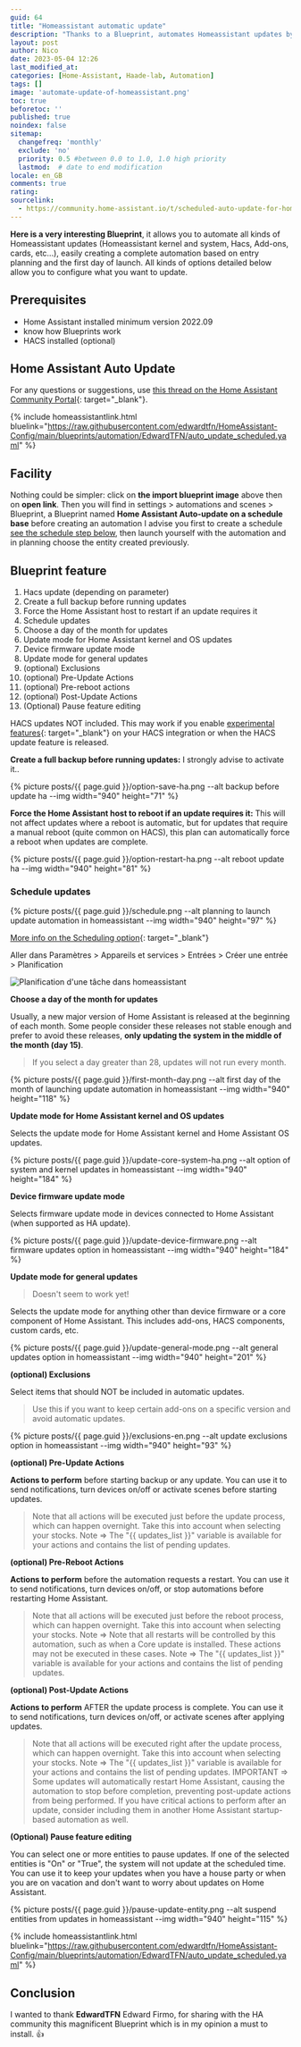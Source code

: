 ```yaml
---
guid: 64
title: "Homeassistant automatic update"
description: "Thanks to a Blueprint, automates Homeassistant updates by creating an automation, this blueprint allows you to configure other updates. This very interesting manipulation is still to be used with a few tweezers"
layout: post
author: Nico
date: 2023-05-04 12:26
last_modified_at: 
categories: [Home-Assistant, Haade-lab, Automation]
tags: []
image: 'automate-update-of-homeassistant.png'
toc: true
beforetoc: ''
published: true
noindex: false
sitemap:
  changefreq: 'monthly'
  exclude: 'no'
  priority: 0.5 #between 0.0 to 1.0, 1.0 high priority
  lastmod:  # date to end modification
locale: en_GB
comments: true
rating:  
sourcelink:
  - https://community.home-assistant.io/t/scheduled-auto-update-for-home-assistant/459281
---
```


**Here is a very interesting Blueprint**, it allows you to automate all kinds of Homeassistant updates (Homeassistant kernel and system, Hacs, Add-ons, cards, etc...), easily creating a complete automation based on entry planning and the first day of launch. All kinds of options detailed below allow you to configure what you want to update.

## Prerequisites

- Home Assistant installed minimum version 2022.09
- know how Blueprints work
- HACS installed (optional)

## Home Assistant Auto Update

For any questions or suggestions, use [this thread on the Home Assistant Community Portal](https://community.home-assistant.io/t/scheduled-auto-update-for-home-assistant/459281){: target="_blank"}.

{% include homeassistantlink.html bluelink="https://raw.githubusercontent.com/edwardtfn/HomeAssistant-Config/main/blueprints/automation/EdwardTFN/auto_update_scheduled.yaml" %}

## Facility
Nothing could be simpler: click on **the import blueprint image** above then on **open link**. Then you will find in settings > automations and scenes > Blueprint, a Blueprint named **Home Assistant Auto-update on a schedule base** before creating an automation I advise you first to create a schedule [see the schedule step below](./automatic-update-homeassistant#schedule-updates), then launch yourself with the automation and in planning choose the entity created previously.

## Blueprint feature

1. Hacs update (depending on parameter)
2. Create a full backup before running updates
3. Force the Home Assistant host to restart if an update requires it
4. Schedule updates
5. Choose a day of the month for updates
6. Update mode for Home Assistant kernel and OS updates
7. Device firmware update mode
8. Update mode for general updates
9. (optional) Exclusions
10. (optional) Pre-Update Actions
11. (optional) Pre-reboot actions
12. (optional) Post-Update Actions
13. (Optional) Pause feature editing

HACS updates NOT included. This may work if you enable [experimental features](https://hacs.xyz/docs/configuration/options/#options){: target="_blank"} on your HACS integration or when the HACS update feature is released.

**Create a full backup before running updates:** I strongly advise to activate it..

{% picture posts/{{ page.guid }}/option-save-ha.png --alt backup before update ha --img width="940" height="71" %}

**Force the Home Assistant host to reboot if an update requires it:** This will not affect updates where a reboot is automatic, but for updates that require a manual reboot (quite common on HACS), this plan can automatically force a reboot when updates are complete.

{% picture posts/{{ page.guid }}/option-restart-ha.png --alt reboot update ha --img width="940" height="81" %}

### Schedule updates

{% picture posts/{{ page.guid }}/schedule.png --alt planning to launch update automation in homeassistant --img width="940" height="97" %}

[More info on the Scheduling option](https://www.home-assistant.io/blog/2022/09/07/release-20229/#new-helper-weekly-schedule){: target="_blank"}

Aller dans Paramètres > Appareils et services > Entrées > Créer une entrée > Planification

![Planification d'une tâche dans homeassistant](https://www.home-assistant.io/images/blog/2022-09/create_schedule.gif)

**Choose a day of the month for updates**

Usually, a new major version of Home Assistant is released at the beginning of each month. Some people consider these releases not stable enough and prefer to avoid these releases, **only updating the system in the middle of the month (day 15)**.
> If you select a day greater than 28, updates will not run every month.

{% picture posts/{{ page.guid }}/first-month-day.png --alt first day of the month of launching update automation in homeassistant --img width="940" height="118" %}

**Update mode for Home Assistant kernel and OS updates**

Selects the update mode for Home Assistant kernel and Home Assistant OS updates.

{% picture posts/{{ page.guid }}/update-core-system-ha.png --alt option of system and kernel updates in homeassistant --img width="940" height="184" %}

**Device firmware update mode**

Selects firmware update mode in devices connected to Home Assistant (when supported as HA update).

{% picture posts/{{ page.guid }}/update-device-firmware.png --alt firmware updates option in homeassistant --img width="940" height="184" %}

**Update mode for general updates**

> Doesn't seem to work yet!

Selects the update mode for anything other than device firmware or a core component of Home Assistant.
This includes add-ons, HACS components, custom cards, etc.

{% picture posts/{{ page.guid }}/update-general-mode.png --alt general updates option in homeassistant --img width="940" height="201" %}

**(optional) Exclusions**

Select items that should NOT be included in automatic updates.

> Use this if you want to keep certain add-ons on a specific version and avoid automatic updates.

{% picture posts/{{ page.guid }}/exclusions-en.png --alt update exclusions option in homeassistant --img width="940" height="93" %}

**(optional) Pre-Update Actions**

**Actions to perform** before starting backup or any update.
You can use it to send notifications, turn devices on/off or activate scenes before starting updates.

> Note that all actions will be executed just before the update process, which can happen overnight. Take this into account when selecting your stocks.
Note => The "{{ updates_list }}" variable is available for your actions and contains the list of pending updates.

**(optional) Pre-Reboot Actions**

**Actions to perform** before the automation requests a restart.
You can use it to send notifications, turn devices on/off, or stop automations before restarting Home Assistant.

> Note that all actions will be executed just before the reboot process, which can happen overnight. Take this into account when selecting your stocks.
Note => Note that all restarts will be controlled by this automation, such as when a Core update is installed. These actions may not be executed in these cases.
Note => The "{{ updates_list }}" variable is available for your actions and contains the list of pending updates.

**(optional) Post-Update Actions**

**Actions to perform** AFTER the update process is complete.
You can use it to send notifications, turn devices on/off, or activate scenes after applying updates.

> Note that all actions will be executed right after the update process, which can happen overnight. Take this into account when selecting your stocks.
Note => The "{{ updates_list }}" variable is available for your actions and contains the list of pending updates.
IMPORTANT => Some updates will automatically restart Home Assistant, causing the automation to stop before completion, preventing post-update actions from being performed. If you have critical actions to perform after an update, consider including them in another Home Assistant startup-based automation as well.

**(Optional) Pause feature editing**

You can select one or more entities to pause updates. If one of the selected entities is "On" or "True", the system will not update at the scheduled time.
You can use it to keep your updates when you have a house party or when you are on vacation and don't want to worry about updates on Home Assistant.

{% picture posts/{{ page.guid }}/pause-update-entity.png --alt suspend entities from updates in homeassistant --img width="940" height="115" %}

{% include homeassistantlink.html bluelink="https://raw.githubusercontent.com/edwardtfn/HomeAssistant-Config/main/blueprints/automation/EdwardTFN/auto_update_scheduled.yaml" %}

## Conclusion

I wanted to thank **EdwardTFN** Edward Firmo, for sharing with the HA community this magnificent Blueprint which is in my opinion a must to install. 👍
   



